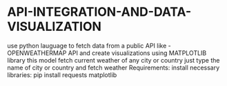 # API-INTEGRATION-AND-DATA-VISUALIZATION
use python lauguage to fetch data from a public API like -OPENWEATHERMAP API and create visualizations using MATPLOTLIB library
this model fetch current weather of any city or country just type the name of city or country and fetch weather
Requirements: install necessary libraries:
pip install requests matplotlib
